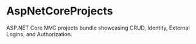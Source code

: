 # AspNetCoreProjects
ASP.NET Core MVC projects bundle showcasing CRUD, Identity, External Logins, and Authorization.

